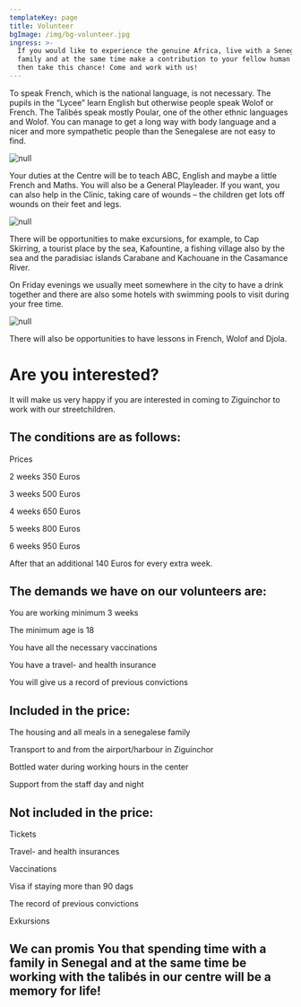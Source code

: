 ```yaml
---
templateKey: page
title: Volunteer
bgImage: /img/bg-volunteer.jpg
ingress: >-
  If you would like to experience the genuine Africa, live with a Senegalese
  family and at the same time make a contribution to your fellow human beings,
  then take this chance! Come and work with us!
---
```

To speak French, which is the national language, is not necessary. The pupils in the “Lycee” learn English but otherwise people speak Wolof or French. The Talibés speak mostly Poular, one of the other ethnic languages and Wolof. You can manage to get a long way with body language and a nicer and more sympathetic people than the Senegalese are not easy to find.

![null](/img/volontär-3.jpg)

Your duties at the Centre will be to teach ABC, English and maybe a little French and Maths. You will also be a General Playleader. If you want, you can also help in the Clinic, taking care of wounds – the children get lots off wounds on their feet and legs.

![null](/img/volontär-2.jpg)

There will be opportunities to make excursions, for example, to Cap Skirring, a tourist place by the sea, Kafountine, a fishing village also by the sea and the paradisiac islands Carabane and Kachouane in the Casamance River.

On Friday evenings we usually meet somewhere in the city to have a drink together and there are also some hotels with swimming pools to visit during your free time.

![null](/img/mat-4.jpg)

There will also be opportunities to have lessons in French, Wolof and Djola.

# Are you interested?

It will make us very happy if you are interested in coming to Ziguinchor to work with our streetchildren.

## The conditions are as follows:

Prices

2 weeks 350 Euros

3 weeks  500 Euros

4 weeks  650 Euros

5 weeks  800 Euros

6 weeks  950 Euros

After that an additional 140 Euros for every extra week.

## The demands we have on our volunteers are:

You are working minimum 3 weeks

The minimum age is 18

You have all the necessary vaccinations

You have a travel- and health insurance

You will give us a record of previous convictions

## Included in the price:

The housing and all meals in a senegalese family

Transport to and from the airport/harbour in Ziguinchor

Bottled water during working hours in the center

Support from the staff day and night

## Not included in the price:

Tickets

Travel- and health insurances

Vaccinations

Visa if staying more than 90 dags

The record of previous convictions

Exkursions

## We can promis You that spending time with a family in Senegal and at the same time be working with the talibés in our centre will be a memory for life!

##

